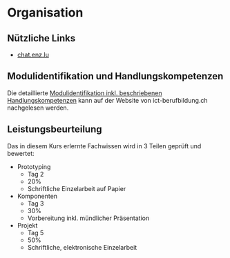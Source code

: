# Organisation

## Nützliche Links
* [chat.enz.lu](https://chat.enz.lu)
 

## Modulidentifikation und Handlungskompetenzen

Die detaillierte [Modulidentifikation inkl. beschriebenen Handlungskompetenzen](https://cf.ict-berufsbildung.ch/modules.php?name=Mbk&a=20101&cmodnr=307)  kann auf der Website von ict-berufbildung.ch nachgelesen werden. 

## Leistungsbeurteilung
Das in diesem Kurs erlernte Fachwissen wird in 3 Teilen geprüft und bewertet:

* Prototyping
	* Tag 2
	* 20%
	* Schriftliche Einzelarbeit auf Papier
* Komponenten
	* Tag 3
	* 30%
	* Vorbereitung inkl. mündlicher Präsentation
* Projekt
	* Tag 5
	* 50%
	* Schriftliche, elektronische Einzelarbeit


